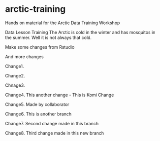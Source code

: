 # arctic-training
Hands on material for the Arctic Data Training Workshop

Data
Lesson
Training
The Arctic is cold in the winter and has mosquitos in the summer. Well it is not always that cold. 

Make some changes from Rstudio

And more changes 

Change1.

Change2.

Chnage3.

Change4. This another change - This is Komi Change

Change5. Made by collaborator

Change6. This is another branch

Change7. Second change made in this branch

Change8. Third change made in this new branch
